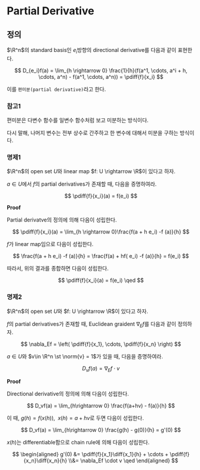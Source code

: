 # Partial Derivative
## 정의
$\R^n$의 standard basis인 $e_i$방향의 directional derivative를 다음과 같이 표현한다.

$$ D_{e_i}f(a) = \lim_{h \rightarrow 0} \frac{1}{h}(f(a^1, \cdots, a^i + h, \cdots, a^n) - f(a^1, \cdots, a^n)) = \pdiff{f}{x_i} $$

이를 `편미분(partial derivative)`라고 한다.

### 참고1
편미분은 다변수 함수를 일변수 함수처럼 보고 미분하는 방식이다.

다시 말해, 나머지 변수는 전부 상수로 간주하고 한 변수에 대해서 미분을 구하는 방식이다.

### 명제1
$\R^n$의 open set $U$와 linear map $f: U \rightarrow \R$이 있다고 하자.

$a \in U$에서 $f$의 partial derivatives가 존재할 때, 다음을 증명하여라.

$$ \pdiff{f}{x_i}(a) = f(e_i) $$

**Proof**

Partial derivatve의 정의에 의해 다음이 성립한다.

$$ \pdiff{f}{x_i}(a) = \lim_{h \rightarrow 0}\frac{f(a + h e_i) -f (a)}{h} $$

$f$가 linear map임으로 다음이 성립한다.

$$ \frac{f(a + h e_i) -f (a)}{h} = \frac{f(a) + hf( e_i) -f (a)}{h} =  f(e_i) $$

따라서, 위의 결과를 종합하면 다음이 성립한다.

$$ \pdiff{f}{x_i}(a) = f(e_i) \qed $$

### 명제2
$\R^n$의 open set $U$와 $f: U \rightarrow \R$이 있다고 하자.

$f$의 partial derivatives가 존재할 때, Euclidean graident $\nabla_Ef$를 다음과 같이 정의하자.

$$ \nabla_Ef = \left( \pdiff{f}{x_1}, \cdots, \pdiff{f}{x_n} \right) $$

$a \in U$와 $v\in \R^n \st \norm{v} = 1$가 있을 때, 다음을 증명하여라.

$$ D_vf(a) = \nabla_E f \cdot v $$

**Proof**

Directional derivative의 정의에 의해 다음이 성립한다.

$$ D_vf(a) = \lim_{h\rightarrow 0} \frac{f(a+hv) - f(a)}{h} $$

이 때, $g(h) = f(x(h)), \enspace x(h) = a+hv$로 두면 다음이 성립한다.

$$ D_vf(a) = \lim_{h\rightarrow 0} \frac{g(h) - g(0)}{h} = g'(0) $$

$x(h)$는 differentiable함으로 chain rule에 의해 다음이 성립한다.

$$ \begin{aligned} g'(0) &= \pdiff{f}{x_1}\diff{x_1}{h} + \cdots + \pdiff{f}{x_n}\diff{x_n}{h} \\&=  \nabla_Ef \cdot v \qed \end{aligned} $$